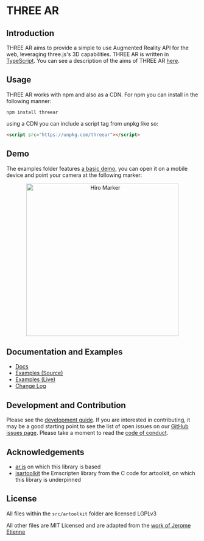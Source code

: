 # THREE AR

## Introduction

THREE AR aims to provide a simple to use Augmented Reality API for the web, leveraging three.js's 3D capabilities. THREE AR is written in [TypeScript](https://www.typescriptlang.org/). You can see a description of the aims of THREE AR [here](./AIMS.md).

## Usage

THREE AR works with npm and also as a CDN. For npm you can install in the following manner:

```
npm install threear
```

using a CDN you can include a script tag from unpkg like so:

```html
<script src="https://unpkg.com/threear"></script>
```

## Demo 

The examples folder features [a basic demo](https://jamesmilneruk.github.io/THREEAR/examples/basic.html), you can open it on a mobile device and point your camera at the following marker:

<p align="center">
  <img width="400px" alt="Hiro Marker" src="./data/hiro.jpg"/>
</p>

## Documentation and Examples

* [Docs](https://jamesmilneruk.github.io/THREEAR/docs)
* [Examples (Source)](https://jamesmilneruk.github.io/THREEAR/)
* [Examples (Live)](https://jamesmilneruk.github.io/THREEAR/)
* [Change Log](./CHANGELOG.md)

## Development and Contribution

Please see the [development guide](./DEVELOPMENT.md). If you are interested in contributing, it may be a good starting point to see the list of open issues on our [GitHub issues page](https://github.com/JamesLMilner/THREEAR/issues). Please take a moment to read the [code of conduct](./CODE_OF_CONDUCT.md).


## Acknowledgements

 - [ar.js](https://github.com/jeromeetienne/AR.js) on which this library is based
 - [jsartoolkit](https://github.com/artoolkitx/jsartoolkit5) the Emscripten library from the C code for artoolkit, on which this library is underpinned
 

## License

All files within the `src/artoolkit` folder are licensed LGPLv3

All other files are MIT Licensed and are adapted from the [work of Jerome Etienne](https://github.com/jeromeetienne/AR.js/blob/master/LICENSE.txt) 
